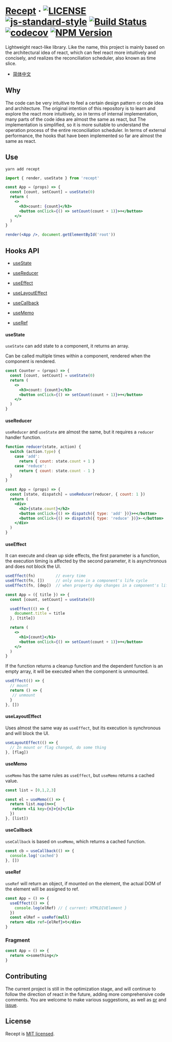 # [Recept](https://github.com/halodong/recept) &middot; [![LICENSE](https://img.shields.io/github/license/halodong/recept?style=flat-square)](./LICENSE) [![js-standard-style](https://img.shields.io/badge/code%20style-standard-brightgreen.svg?style=flat-square)](https://github.com/halodong/recept) [![Build Status](https://app.travis-ci.com/halodong/recept.svg?branch=main)](https://app.travis-ci.com/halodong/recept) [![codecov](https://codecov.io/gh/halodong/recept/branch/main/graph/badge.svg?token=8NNFFY8KNT)](https://codecov.io/gh/halodong/recept) [![NPM Version](https://img.shields.io/npm/v/recept.svg)](https://www.npmjs.com/package/recept)


Lightweight react-like library. Like the name, this project is mainly based on the architectural idea of react, which can feel react more intuitively and concisely, and realizes the reconciliation scheduler, also known as time slice.


- [简体中文](./README-cn.md)

## Why
The code can be very intuitive to feel a certain design pattern or code idea and architecture. The original intention of this repository is to learn and explore the react more intuitively, so in terms of internal implementation, many parts of the code idea are almost the same as react, but The implementation is simplified, so it is more suitable to understand the operation process of the entire reconciliation scheduler. In terms of external performance, the hooks that have been implemented so far are almost the same as react.

## Use

`yarn add recept`

```jsx
import { render, useState } from 'recept'

const App = (props) => {
  const [count, setCount] = useState(0)
  return (
    <>
      <h3>count: {count}</h3>
      <button onClick={() => setCount(count + 1)}>+</button>
    </>
  )
}

render(<App />, document.getElementById('root'))
```

## Hooks API
- [useState](https://github.com/halodong/recept#usestate)

- [useReducer](https://github.com/halodong/recept#usereducer)

- [useEffect](https://github.com/halodong/recept#useeffect)

- [useLayoutEffect](https://github.com/halodong/recept#uselayouteffect)

- [useCallback](https://github.com/halodong/recept#usecallback)

- [useMemo](https://github.com/halodong/recept#usememo)

- [useRef](https://github.com/halodong/recept#useref)

#### useState

`useState` can add state to a component, it returns an array.

Can be called multiple times within a component, rendered when the component is rendered.

```jsx
const Counter = (props) => {
  const [count, setCount] = useState(0)
  return (
    <>
      <h3>count: {count}</h3>
      <button onClick={() => setCount(count + 1)}>+</button>
    </>
  )
}
```

#### useReducer

`useReducer` and `useState` are almost the same, but it requires a `reducer` handler function.

```jsx
function reducer(state, action) {
  switch (action.type) {
    case 'add':
      return { count: state.count + 1 }
    case 'reduce':
      return { count: state.count - 1 }
  }
}

const App = (props) => {
  const [state, dispatch] = useReducer(reducer, { count: 1 })
  return (
    <div>
      <h2>{state.count}</h2>
      <button onClick={() => dispatch({ type: 'add' })}>+</button>
      <button onClick={() => dispatch({ type: 'reduce' })}>-</button>
    </div>
  )
}
```

#### useEffect

It can execute and clean up side effects, the first parameter is a function, the execution timing is affected by the second parameter, it is asynchronous and does not block the UI.

```js
useEffect(fn)         // every time
useEffect(fn, [])     // only once in a component's life cycle 
useEffect(fn, [dep])  // when property dep changes in a component's life cycle
```

```jsx
const App = ({ title }) => {
  const [count, setCount] = useState(0)

  useEffect(() => {
    document.title = title
  }, [title])

  return (
    <>
      <h1>{count}</h1>
      <button onClick={() => setCount(count + 1)}>+</button>
    </>
  )
}
```

If the function returns a cleanup function and the dependent function is an empty array, it will be executed when the component is unmounted.

```js
useEffect(() => {
  // mount
  return () => {
   // unmount
  }
}, [])
```

#### useLayoutEffect

Uses almost the same way as `useEffect`, but its execution is synchronous and will block the UI.

```jsx
useLayoutEffect(() => {
  // In mount or flag changed, do some thing
}, [flag])
```

#### useMemo

`useMemo` has the same rules as `useEffect`, but `useMemo` returns a cached value.

```jsx
const list = [0,1,2,3]

const el = useMemo(() => {
  return list.map(n=>{
   return <li key={n}>{n}</li>
  })
}, [list])
```

#### useCallback

`useCallback` is based on `useMemo`, which returns a cached function.

```jsx
const cb = useCallback(() => {
  console.log('cached')
}, [])
```

#### useRef

`useRef` will return an object, if mounted on the element, the actual DOM of the element will be assigned to ref.

```jsx
const App = () => {
  useEffect(() => {
    console.log(elRef) // { current: HTMLDIVElement }
  })
  const elRef = useRef(null)
  return <div ref={elRef}>t</div>
}
```
### Fragment

```jsx
const App = () => {
  return <>something</>
}
```
## Contributing

The current project is still in the optimization stage, and will continue to follow the direction of react in the future, adding more comprehensive code comments. You are welcome to make various suggestions, as well as [pr](https://github.com/halodong/recept/pulls) and [issue](https://github.com/halodong/recept/issues/new).

## License

Recept is [MIT licensed](./LICENSE).

